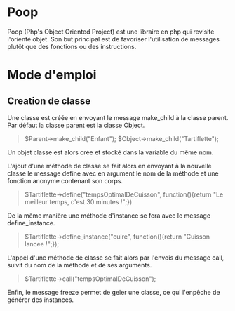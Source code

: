 # Poop
Poop (Php's Object Oriented Project) est une libraire en php qui revisite l'orienté objet.
Son but principal est de favoriser l'utilisation de messages plutôt que des fonctions ou des instructions.

# Mode d'emploi
## Creation de classe

Une classe est créée en envoyant le message make_child à la classe parent. Par défaut
la classe parent est la classe Object.
> $Parent->make_child("Enfant");
> $Object->make_child("Tartiflette");

Un objet classe est alors crée et stocké dans la variable du même nom.

L'ajout d'une méthode de classe se fait alors en envoyant à la nouvelle classe le message define
avec en argument le nom de la méthode et une fonction anonyme contenant son corps.
> $Tartiflette->define("tempsOptimalDeCuisson", function(){return "Le meilleur temps, c'est 30 minutes !";})

De la même manière une méthode d'instance se fera avec le message define_instance.
> $Tartiflette->define_instance("cuire", function(){return "Cuisson lancee !";});

L'appel d'une méthode de classe se fait alors par l'envois du message call, suivit du nom de la
méthode et de ses arguments.
> $Tartiflette->call("tempsOptimalDeCuisson");

Enfin, le message freeze permet de geler une classe, ce qui l'enpêche de générer des instances.
